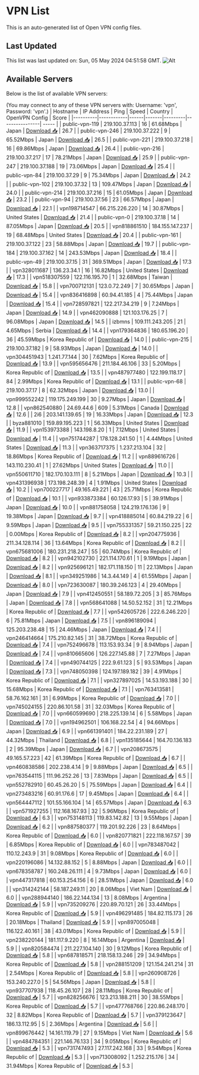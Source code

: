 # VPN List

This is an auto-generated list of Open VPN config files.

## Last Updated

This list was last updated on: Sun, 05 May 2024 04:51:58 GMT.
![Alt](https://repobeats.axiom.co/api/embed/186b98318ef1479477931607c1ad7d823f12451f.svg "Repobeats analytics image")

## Available Servers

Below is the list of available VPN servers:

(You may connect to any of these VPN servers with: Username: 'vpn', Password: 'vpn'.)
| Hostname | IP Address | Ping | Speed | Country | OpenVPN Config | Score |
|----------|------------|------|-------|---------|----------------| ----- |
| public-vpn-119 | 219.100.37.113 | 16 | 61.68Mbps | Japan | [Download 📥](./configs/server_0_JP.ovpn) | 26.7 |
| public-vpn-246 | 219.100.37.222 | 9 | 65.52Mbps | Japan | [Download 📥](./configs/server_1_JP.ovpn) | 26.5 |
| public-vpn-221 | 219.100.37.218 | 16 | 69.86Mbps | Japan | [Download 📥](./configs/server_2_JP.ovpn) | 26.4 |
| public-vpn-216 | 219.100.37.217 | 17 | 78.21Mbps | Japan | [Download 📥](./configs/server_3_JP.ovpn) | 25.9 |
| public-vpn-247 | 219.100.37.188 | 19 | 73.06Mbps | Japan | [Download 📥](./configs/server_4_JP.ovpn) | 25.4 |
| public-vpn-84 | 219.100.37.29 | 9 | 75.34Mbps | Japan | [Download 📥](./configs/server_5_JP.ovpn) | 24.2 |
| public-vpn-102 | 219.100.37.32 | 13 | 109.47Mbps | Japan | [Download 📥](./configs/server_6_JP.ovpn) | 24.0 |
| public-vpn-214 | 219.100.37.216 | 15 | 61.05Mbps | Japan | [Download 📥](./configs/server_7_JP.ovpn) | 23.2 |
| public-vpn-94 | 219.100.37.56 | 23 | 66.57Mbps | Japan | [Download 📥](./configs/server_8_JP.ovpn) | 22.1 |
| vpn198714547 | 66.215.226.220 | 14 | 30.87Mbps | United States | [Download 📥](./configs/server_9_US.ovpn) | 21.4 |
| public-vpn-0 | 219.100.37.18 | 14 | 87.05Mbps | Japan | [Download 📥](./configs/server_10_JP.ovpn) | 20.5 |
| vpn818861510 | 184.155.147.237 | 19 | 68.48Mbps | United States | [Download 📥](./configs/server_11_US.ovpn) | 20.4 |
| public-vpn-161 | 219.100.37.122 | 23 | 58.88Mbps | Japan | [Download 📥](./configs/server_12_JP.ovpn) | 19.7 |
| public-vpn-184 | 219.100.37.162 | 14 | 243.53Mbps | Japan | [Download 📥](./configs/server_13_JP.ovpn) | 18.4 |
| public-vpn-49 | 219.100.37.15 | 31 | 369.51Mbps | Japan | [Download 📥](./configs/server_14_JP.ovpn) | 17.3 |
| vpn328011687 | 136.23.34.1 | 16 | 16.82Mbps | United States | [Download 📥](./configs/server_15_US.ovpn) | 17.3 |
| vpn518307559 | 122.116.195.70 | 1 | 32.68Mbps | Taiwan | [Download 📥](./configs/server_16_TW.ovpn) | 15.8 |
| vpn700712131 | 123.0.72.249 | 7 | 30.65Mbps | Japan | [Download 📥](./configs/server_17_JP.ovpn) | 15.4 |
| vpn836416898 | 60.94.41.185 | 4 | 75.44Mbps | Japan | [Download 📥](./configs/server_18_JP.ovpn) | 15.4 |
| vpn728597821 | 122.217.34.219 | 9 | 7.24Mbps | Japan | [Download 📥](./configs/server_19_JP.ovpn) | 14.9 |
| vpn462090888 | 121.103.176.25 | 7 | 96.08Mbps | Japan | [Download 📥](./configs/server_20_JP.ovpn) | 14.5 |
| izbmns | 109.111.243.205 | 21 | 4.65Mbps | Serbia | [Download 📥](./configs/server_21_RS.ovpn) | 14.4 |
| vpn179364836 | 180.65.196.20 | 36 | 45.59Mbps | Korea Republic of | [Download 📥](./configs/server_22_KR.ovpn) | 14.0 |
| public-vpn-215 | 219.100.37.182 | 9 | 58.93Mbps | Japan | [Download 📥](./configs/server_23_JP.ovpn) | 14.0 |
| vpn304451943 | 1.241.77.144 | 30 | 7.62Mbps | Korea Republic of | [Download 📥](./configs/server_24_KR.ovpn) | 13.9 |
| vpn595656476 | 211.184.46.106 | 33 | 5.20Mbps | Korea Republic of | [Download 📥](./configs/server_25_KR.ovpn) | 13.5 |
| vpn487977480 | 122.199.118.17 | 84 | 2.99Mbps | Korea Republic of | [Download 📥](./configs/server_26_KR.ovpn) | 13.1 |
| public-vpn-68 | 219.100.37.17 | 8 | 62.32Mbps | Japan | [Download 📥](./configs/server_27_JP.ovpn) | 13.0 |
| vpn999552242 | 119.175.249.199 | 30 | 9.27Mbps | Japan | [Download 📥](./configs/server_28_JP.ovpn) | 12.8 |
| vpn862540880 | 24.69.44.6 | 609 | 5.31Mbps | Canada | [Download 📥](./configs/server_29_CA.ovpn) | 12.6 |
| 2i6 | 203.141.139.65 | 19 | 16.33Mbps | Japan | [Download 📥](./configs/server_30_JP.ovpn) | 12.3 |
| byza881010 | 159.89.195.223 | 1 | 56.33Mbps | United States | [Download 📥](./configs/server_31_US.ovpn) | 11.9 |
| vpn153973388 | 143.198.8.20 | 1 | 7.12Mbps | United States | [Download 📥](./configs/server_32_US.ovpn) | 11.4 |
| vpn751744287 | 178.128.241.50 | 1 | 4.44Mbps | United States | [Download 📥](./configs/server_33_US.ovpn) | 11.3 |
| vpn363717375 | 1.237.213.104 | 32 | 18.86Mbps | Korea Republic of | [Download 📥](./configs/server_34_KR.ovpn) | 11.2 |
| vpn889616726 | 143.110.230.41 | 1 | 27.62Mbps | United States | [Download 📥](./configs/server_35_US.ovpn) | 11.0 |
| vpn550611710 | 182.170.103.111 | 8 | 5.21Mbps | Japan | [Download 📥](./configs/server_36_JP.ovpn) | 10.3 |
| vpn431396938 | 173.198.248.39 | 4 | 1.91Mbps | United States | [Download 📥](./configs/server_37_US.ovpn) | 10.2 |
| vpn700227717 | 49.165.49.221 | 43 | 25.71Mbps | Korea Republic of | [Download 📥](./configs/server_38_KR.ovpn) | 10.1 |
| vpn933873384 | 60.126.17.93 | 5 | 39.91Mbps | Japan | [Download 📥](./configs/server_39_JP.ovpn) | 10.0 |
| vpn881758058 | 124.219.176.136 | 9 | 19.38Mbps | Japan | [Download 📥](./configs/server_40_JP.ovpn) | 9.7 |
| vpn418885014 | 60.84.219.22 | 6 | 9.59Mbps | Japan | [Download 📥](./configs/server_41_JP.ovpn) | 9.5 |
| vpn755331357 | 59.21.150.225 | 22 | 0.00Mbps | Korea Republic of | [Download 📥](./configs/server_42_KR.ovpn) | 8.2 |
| vpn204775936 | 211.34.128.114 | 36 | 13.64Mbps | Korea Republic of | [Download 📥](./configs/server_43_KR.ovpn) | 8.2 |
| vpn675681006 | 180.231.218.247 | 55 | 60.74Mbps | Korea Republic of | [Download 📥](./configs/server_44_KR.ovpn) | 8.2 |
| vpn942102730 | 221.114.170.61 | 1 | 9.19Mbps | Japan | [Download 📥](./configs/server_45_JP.ovpn) | 8.2 |
| vpn925696121 | 182.171.118.150 | 11 | 22.13Mbps | Japan | [Download 📥](./configs/server_46_JP.ovpn) | 8.1 |
| vpn349251986 | 14.3.44.149 | 4 | 61.55Mbps | Japan | [Download 📥](./configs/server_47_JP.ovpn) | 8.0 |
| vpn723630087 | 180.39.246.123 | 4 | 29.40Mbps | Japan | [Download 📥](./configs/server_48_JP.ovpn) | 7.9 |
| vpn412450551 | 58.189.72.205 | 3 | 85.76Mbps | Japan | [Download 📥](./configs/server_49_JP.ovpn) | 7.8 |
| vpn568641088 | 14.50.52.152 | 31 | 12.21Mbps | Korea Republic of | [Download 📥](./configs/server_50_KR.ovpn) | 7.7 |
| vpn542605726 | 222.6.246.220 | 6 | 75.81Mbps | Japan | [Download 📥](./configs/server_51_JP.ovpn) | 7.5 |
| vpn896189094 | 125.203.238.48 | 15 | 24.46Mbps | Japan | [Download 📥](./configs/server_52_JP.ovpn) | 7.4 |
| vpn246414664 | 175.210.82.145 | 31 | 38.72Mbps | Korea Republic of | [Download 📥](./configs/server_53_KR.ovpn) | 7.4 |
| vpn752496678 | 113.153.93.34 | 9 | 8.94Mbps | Japan | [Download 📥](./configs/server_54_JP.ovpn) | 7.4 |
| vpn810665606 | 126.227.145.88 | 7 | 7.27Mbps | Japan | [Download 📥](./configs/server_55_JP.ovpn) | 7.4 |
| vpn490744125 | 222.9.61.123 | 5 | 93.53Mbps | Japan | [Download 📥](./configs/server_56_JP.ovpn) | 7.3 |
| vpn748050398 | 124.197.189.182 | 39 | 4.91Mbps | Korea Republic of | [Download 📥](./configs/server_57_KR.ovpn) | 7.1 |
| vpn327897025 | 14.53.193.188 | 30 | 15.68Mbps | Korea Republic of | [Download 📥](./configs/server_58_KR.ovpn) | 7.1 |
| vpn763413581 | 58.76.162.161 | 31 | 6.99Mbps | Korea Republic of | [Download 📥](./configs/server_59_KR.ovpn) | 7.0 |
| vpn745024155 | 220.86.101.58 | 31 | 32.03Mbps | Korea Republic of | [Download 📥](./configs/server_60_KR.ovpn) | 7.0 |
| vpn660599690 | 218.225.139.14 | 6 | 5.58Mbps | Japan | [Download 📥](./configs/server_61_JP.ovpn) | 7.0 |
| vpn194962501 | 106.168.22.54 | 4 | 94.66Mbps | Japan | [Download 📥](./configs/server_62_JP.ovpn) | 6.9 |
| vpn661391401 | 184.22.231.189 | 27 | 44.32Mbps | Thailand | [Download 📥](./configs/server_63_TH.ovpn) | 6.8 |
| vpn135185644 | 164.70.136.183 | 2 | 95.39Mbps | Japan | [Download 📥](./configs/server_64_JP.ovpn) | 6.7 |
| vpn208673575 | 49.165.57.223 | 42 | 61.39Mbps | Korea Republic of | [Download 📥](./configs/server_65_KR.ovpn) | 6.7 |
| vpn460838586 | 202.238.4.14 | 9 | 9.88Mbps | Japan | [Download 📥](./configs/server_66_JP.ovpn) | 6.5 |
| vpn763544115 | 111.96.252.26 | 13 | 7.83Mbps | Japan | [Download 📥](./configs/server_67_JP.ovpn) | 6.5 |
| vpn552782910 | 60.45.26.20 | 5 | 75.59Mbps | Japan | [Download 📥](./configs/server_68_JP.ovpn) | 6.4 |
| vpn273483216 | 60.91.176.6 | 17 | 9.45Mbps | Japan | [Download 📥](./configs/server_69_JP.ovpn) | 6.4 |
| vpn564447112 | 101.55.166.104 | 14 | 65.57Mbps | Japan | [Download 📥](./configs/server_70_JP.ovpn) | 6.3 |
| vpn571927255 | 112.168.167.93 | 32 | 5.96Mbps | Korea Republic of | [Download 📥](./configs/server_71_KR.ovpn) | 6.3 |
| vpn753148113 | 119.83.142.82 | 13 | 9.55Mbps | Japan | [Download 📥](./configs/server_72_JP.ovpn) | 6.2 |
| vpn887580377 | 119.201.92.226 | 23 | 8.64Mbps | Korea Republic of | [Download 📥](./configs/server_73_KR.ovpn) | 6.0 |
| vpn820771821 | 222.118.167.57 | 39 | 6.85Mbps | Korea Republic of | [Download 📥](./configs/server_74_KR.ovpn) | 6.0 |
| vpn783487042 | 110.12.243.9 | 31 | 9.08Mbps | Korea Republic of | [Download 📥](./configs/server_75_KR.ovpn) | 6.0 |
| vpn220196086 | 14.132.88.152 | 5 | 8.88Mbps | Japan | [Download 📥](./configs/server_76_JP.ovpn) | 6.0 |
| vpn678358787 | 160.248.26.111 | 4 | 9.73Mbps | Japan | [Download 📥](./configs/server_77_JP.ovpn) | 6.0 |
| vpn447317818 | 60.153.254.156 | 6 | 28.51Mbps | Japan | [Download 📥](./configs/server_78_JP.ovpn) | 6.0 |
| vpn314242144 | 58.187.249.11 | 20 | 8.06Mbps | Viet Nam | [Download 📥](./configs/server_79_VN.ovpn) | 6.0 |
| vpn288944140 | 186.22.144.134 | 13 | 8.08Mbps | Argentina | [Download 📥](./configs/server_80_AR.ovpn) | 5.9 |
| vpn735209276 | 220.89.70.121 | 26 | 33.44Mbps | Korea Republic of | [Download 📥](./configs/server_81_KR.ovpn) | 5.9 |
| vpn496291485 | 184.82.115.173 | 26 | 20.18Mbps | Thailand | [Download 📥](./configs/server_82_TH.ovpn) | 5.9 |
| vpn897005048 | 116.122.40.161 | 38 | 43.01Mbps | Korea Republic of | [Download 📥](./configs/server_83_KR.ovpn) | 5.9 |
| vpn238220144 | 181.117.9.220 | 8 | 16.14Mbps | Argentina | [Download 📥](./configs/server_84_AR.ovpn) | 5.9 |
| vpn820584474 | 211.227.104.140 | 30 | 9.12Mbps | Korea Republic of | [Download 📥](./configs/server_85_KR.ovpn) | 5.8 |
| vpn687818571 | 218.158.13.246 | 29 | 34.94Mbps | Korea Republic of | [Download 📥](./configs/server_86_KR.ovpn) | 5.8 |
| vpn288151209 | 121.154.241.214 | 31 | 2.54Mbps | Korea Republic of | [Download 📥](./configs/server_87_KR.ovpn) | 5.8 |
| vpn260908726 | 153.240.227.0 | 5 | 54.56Mbps | Japan | [Download 📥](./configs/server_88_JP.ovpn) | 5.8 |
| vpn937707938 | 118.45.26.107 | 28 | 28.11Mbps | Korea Republic of | [Download 📥](./configs/server_89_KR.ovpn) | 5.7 |
| vpn828256676 | 123.213.188.211 | 30 | 38.55Mbps | Korea Republic of | [Download 📥](./configs/server_90_KR.ovpn) | 5.7 |
| vpn477768766 | 220.86.248.170 | 32 | 8.82Mbps | Korea Republic of | [Download 📥](./configs/server_91_KR.ovpn) | 5.7 |
| vpn379123647 | 186.13.112.95 | 5 | 2.36Mbps | Argentina | [Download 📥](./configs/server_92_AR.ovpn) | 5.6 |
| vpn899676442 | 14.161.119.79 | 27 | 9.15Mbps | Viet Nam | [Download 📥](./configs/server_93_VN.ovpn) | 5.6 |
| vpn484784351 | 221.146.76.133 | 34 | 9.05Mbps | Korea Republic of | [Download 📥](./configs/server_94_KR.ovpn) | 5.3 |
| vpn731747493 | 27.117.242.168 | 33 | 9.54Mbps | Korea Republic of | [Download 📥](./configs/server_95_KR.ovpn) | 5.3 |
| vpn713008092 | 1.252.215.176 | 34 | 31.94Mbps | Korea Republic of | [Download 📥](./configs/server_96_KR.ovpn) | 5.3 |
